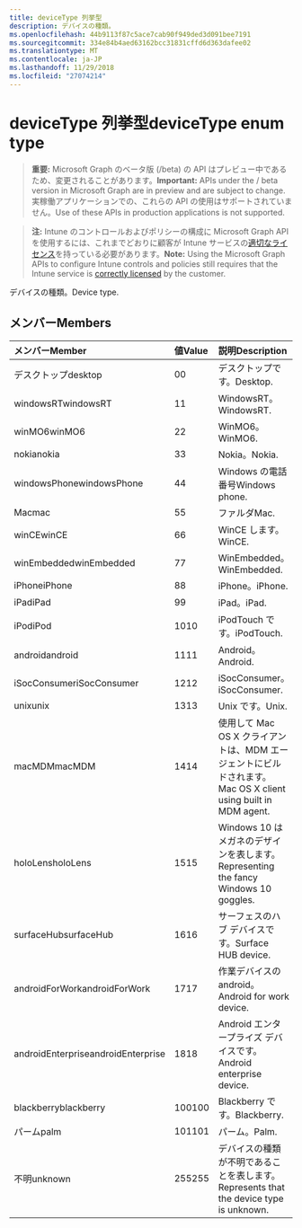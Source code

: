 ```yaml
---
title: deviceType 列挙型
description: デバイスの種類。
ms.openlocfilehash: 44b9113f87c5ace7cab90f949ded3d091bee7191
ms.sourcegitcommit: 334e84b4aed63162bcc31831cffd6d363dafee02
ms.translationtype: MT
ms.contentlocale: ja-JP
ms.lasthandoff: 11/29/2018
ms.locfileid: "27074214"
---
```

# <a name="devicetype-enum-type"></a><span data-ttu-id="34276-103">deviceType 列挙型</span><span class="sxs-lookup"><span data-stu-id="34276-103">deviceType enum type</span></span>

> <span data-ttu-id="34276-104">**重要:** Microsoft Graph のベータ版 (/beta) の API はプレビュー中であるため、変更されることがあります。</span><span class="sxs-lookup"><span data-stu-id="34276-104">**Important:** APIs under the / beta version in Microsoft Graph are in preview and are subject to change.</span></span> <span data-ttu-id="34276-105">実稼働アプリケーションでの、これらの API の使用はサポートされていません。</span><span class="sxs-lookup"><span data-stu-id="34276-105">Use of these APIs in production applications is not supported.</span></span>

> <span data-ttu-id="34276-106">**注:** Intune のコントロールおよびポリシーの構成に Microsoft Graph API を使用するには、これまでどおりに顧客が Intune サービスの[適切なライセンス](https://go.microsoft.com/fwlink/?linkid=839381)を持っている必要があります。</span><span class="sxs-lookup"><span data-stu-id="34276-106">**Note:** Using the Microsoft Graph APIs to configure Intune controls and policies still requires that the Intune service is [correctly licensed](https://go.microsoft.com/fwlink/?linkid=839381) by the customer.</span></span>

<span data-ttu-id="34276-107">デバイスの種類。</span><span class="sxs-lookup"><span data-stu-id="34276-107">Device type.</span></span>
## <a name="members"></a><span data-ttu-id="34276-108">メンバー</span><span class="sxs-lookup"><span data-stu-id="34276-108">Members</span></span>
|<span data-ttu-id="34276-109">メンバー</span><span class="sxs-lookup"><span data-stu-id="34276-109">Member</span></span>|<span data-ttu-id="34276-110">値</span><span class="sxs-lookup"><span data-stu-id="34276-110">Value</span></span>|<span data-ttu-id="34276-111">説明</span><span class="sxs-lookup"><span data-stu-id="34276-111">Description</span></span>|
|:---|:---|:---|
|<span data-ttu-id="34276-112">デスクトップ</span><span class="sxs-lookup"><span data-stu-id="34276-112">desktop</span></span>|<span data-ttu-id="34276-113">0</span><span class="sxs-lookup"><span data-stu-id="34276-113">0</span></span>|<span data-ttu-id="34276-114">デスクトップです。</span><span class="sxs-lookup"><span data-stu-id="34276-114">Desktop.</span></span>|
|<span data-ttu-id="34276-115">windowsRT</span><span class="sxs-lookup"><span data-stu-id="34276-115">windowsRT</span></span>|<span data-ttu-id="34276-116">1</span><span class="sxs-lookup"><span data-stu-id="34276-116">1</span></span>|<span data-ttu-id="34276-117">WindowsRT。</span><span class="sxs-lookup"><span data-stu-id="34276-117">WindowsRT.</span></span>|
|<span data-ttu-id="34276-118">winMO6</span><span class="sxs-lookup"><span data-stu-id="34276-118">winMO6</span></span>|<span data-ttu-id="34276-119">2</span><span class="sxs-lookup"><span data-stu-id="34276-119">2</span></span>|<span data-ttu-id="34276-120">WinMO6。</span><span class="sxs-lookup"><span data-stu-id="34276-120">WinMO6.</span></span>|
|<span data-ttu-id="34276-121">nokia</span><span class="sxs-lookup"><span data-stu-id="34276-121">nokia</span></span>|<span data-ttu-id="34276-122">3</span><span class="sxs-lookup"><span data-stu-id="34276-122">3</span></span>|<span data-ttu-id="34276-123">Nokia。</span><span class="sxs-lookup"><span data-stu-id="34276-123">Nokia.</span></span>|
|<span data-ttu-id="34276-124">windowsPhone</span><span class="sxs-lookup"><span data-stu-id="34276-124">windowsPhone</span></span>|<span data-ttu-id="34276-125">4</span><span class="sxs-lookup"><span data-stu-id="34276-125">4</span></span>|<span data-ttu-id="34276-126">Windows の電話番号</span><span class="sxs-lookup"><span data-stu-id="34276-126">Windows phone.</span></span>|
|<span data-ttu-id="34276-127">Mac</span><span class="sxs-lookup"><span data-stu-id="34276-127">mac</span></span>|<span data-ttu-id="34276-128">5</span><span class="sxs-lookup"><span data-stu-id="34276-128">5</span></span>|<span data-ttu-id="34276-129">ファルダ</span><span class="sxs-lookup"><span data-stu-id="34276-129">Mac.</span></span>|
|<span data-ttu-id="34276-130">winCE</span><span class="sxs-lookup"><span data-stu-id="34276-130">winCE</span></span>|<span data-ttu-id="34276-131">6</span><span class="sxs-lookup"><span data-stu-id="34276-131">6</span></span>|<span data-ttu-id="34276-132">WinCE します。</span><span class="sxs-lookup"><span data-stu-id="34276-132">WinCE.</span></span>|
|<span data-ttu-id="34276-133">winEmbedded</span><span class="sxs-lookup"><span data-stu-id="34276-133">winEmbedded</span></span>|<span data-ttu-id="34276-134">7</span><span class="sxs-lookup"><span data-stu-id="34276-134">7</span></span>|<span data-ttu-id="34276-135">WinEmbedded。</span><span class="sxs-lookup"><span data-stu-id="34276-135">WinEmbedded.</span></span>|
|<span data-ttu-id="34276-136">iPhone</span><span class="sxs-lookup"><span data-stu-id="34276-136">iPhone</span></span>|<span data-ttu-id="34276-137">8</span><span class="sxs-lookup"><span data-stu-id="34276-137">8</span></span>|<span data-ttu-id="34276-138">iPhone。</span><span class="sxs-lookup"><span data-stu-id="34276-138">iPhone.</span></span>|
|<span data-ttu-id="34276-139">iPad</span><span class="sxs-lookup"><span data-stu-id="34276-139">iPad</span></span>|<span data-ttu-id="34276-140">9</span><span class="sxs-lookup"><span data-stu-id="34276-140">9</span></span>|<span data-ttu-id="34276-141">iPad。</span><span class="sxs-lookup"><span data-stu-id="34276-141">iPad.</span></span>|
|<span data-ttu-id="34276-142">iPod</span><span class="sxs-lookup"><span data-stu-id="34276-142">iPod</span></span>|<span data-ttu-id="34276-143">10</span><span class="sxs-lookup"><span data-stu-id="34276-143">10</span></span>|<span data-ttu-id="34276-144">iPodTouch です。</span><span class="sxs-lookup"><span data-stu-id="34276-144">iPodTouch.</span></span>|
|<span data-ttu-id="34276-145">android</span><span class="sxs-lookup"><span data-stu-id="34276-145">android</span></span>|<span data-ttu-id="34276-146">11</span><span class="sxs-lookup"><span data-stu-id="34276-146">11</span></span>|<span data-ttu-id="34276-147">Android。</span><span class="sxs-lookup"><span data-stu-id="34276-147">Android.</span></span>|
|<span data-ttu-id="34276-148">iSocConsumer</span><span class="sxs-lookup"><span data-stu-id="34276-148">iSocConsumer</span></span>|<span data-ttu-id="34276-149">12</span><span class="sxs-lookup"><span data-stu-id="34276-149">12</span></span>|<span data-ttu-id="34276-150">iSocConsumer。</span><span class="sxs-lookup"><span data-stu-id="34276-150">iSocConsumer.</span></span>|
|<span data-ttu-id="34276-151">unix</span><span class="sxs-lookup"><span data-stu-id="34276-151">unix</span></span>|<span data-ttu-id="34276-152">13</span><span class="sxs-lookup"><span data-stu-id="34276-152">13</span></span>|<span data-ttu-id="34276-153">Unix です。</span><span class="sxs-lookup"><span data-stu-id="34276-153">Unix.</span></span>|
|<span data-ttu-id="34276-154">macMDM</span><span class="sxs-lookup"><span data-stu-id="34276-154">macMDM</span></span>|<span data-ttu-id="34276-155">14</span><span class="sxs-lookup"><span data-stu-id="34276-155">14</span></span>|<span data-ttu-id="34276-156">使用して Mac OS X クライアントは、MDM エージェントにビルドされます。</span><span class="sxs-lookup"><span data-stu-id="34276-156">Mac OS X client using built in MDM agent.</span></span>|
|<span data-ttu-id="34276-157">holoLens</span><span class="sxs-lookup"><span data-stu-id="34276-157">holoLens</span></span>|<span data-ttu-id="34276-158">15</span><span class="sxs-lookup"><span data-stu-id="34276-158">15</span></span>|<span data-ttu-id="34276-159">Windows 10 はメガネのデザインを表します。</span><span class="sxs-lookup"><span data-stu-id="34276-159">Representing the fancy Windows 10 goggles.</span></span>|
|<span data-ttu-id="34276-160">surfaceHub</span><span class="sxs-lookup"><span data-stu-id="34276-160">surfaceHub</span></span>|<span data-ttu-id="34276-161">16</span><span class="sxs-lookup"><span data-stu-id="34276-161">16</span></span>|<span data-ttu-id="34276-162">サーフェスのハブ デバイスです。</span><span class="sxs-lookup"><span data-stu-id="34276-162">Surface HUB device.</span></span>|
|<span data-ttu-id="34276-163">androidForWork</span><span class="sxs-lookup"><span data-stu-id="34276-163">androidForWork</span></span>|<span data-ttu-id="34276-164">17</span><span class="sxs-lookup"><span data-stu-id="34276-164">17</span></span>|<span data-ttu-id="34276-165">作業デバイスの android。</span><span class="sxs-lookup"><span data-stu-id="34276-165">Android for work device.</span></span>|
|<span data-ttu-id="34276-166">androidEnterprise</span><span class="sxs-lookup"><span data-stu-id="34276-166">androidEnterprise</span></span>|<span data-ttu-id="34276-167">18</span><span class="sxs-lookup"><span data-stu-id="34276-167">18</span></span>|<span data-ttu-id="34276-168">Android エンタープライズ デバイスです。</span><span class="sxs-lookup"><span data-stu-id="34276-168">Android enterprise device.</span></span>|
|<span data-ttu-id="34276-169">blackberry</span><span class="sxs-lookup"><span data-stu-id="34276-169">blackberry</span></span>|<span data-ttu-id="34276-170">100</span><span class="sxs-lookup"><span data-stu-id="34276-170">100</span></span>|<span data-ttu-id="34276-171">Blackberry です。</span><span class="sxs-lookup"><span data-stu-id="34276-171">Blackberry.</span></span>|
|<span data-ttu-id="34276-172">パーム</span><span class="sxs-lookup"><span data-stu-id="34276-172">palm</span></span>|<span data-ttu-id="34276-173">101</span><span class="sxs-lookup"><span data-stu-id="34276-173">101</span></span>|<span data-ttu-id="34276-174">パーム。</span><span class="sxs-lookup"><span data-stu-id="34276-174">Palm.</span></span>|
|<span data-ttu-id="34276-175">不明</span><span class="sxs-lookup"><span data-stu-id="34276-175">unknown</span></span>|<span data-ttu-id="34276-176">255</span><span class="sxs-lookup"><span data-stu-id="34276-176">255</span></span>|<span data-ttu-id="34276-177">デバイスの種類が不明であることを表します。</span><span class="sxs-lookup"><span data-stu-id="34276-177">Represents that the device type is unknown.</span></span>|





